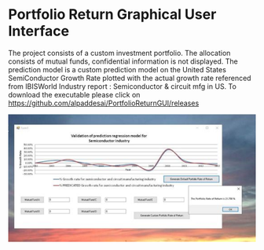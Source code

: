 # Portfolio Return Graphical User Interface

The project consists of a custom investment portfolio. The allocation consists of mutual funds, confidential information is not displayed. 
The prediction  model is a custom prediction model on the United States SemiConductor Growth Rate plotted with the actual growth rate referenced from IBISWorld Industry report : Semiconductor & circuit  mfg in US. To download the executable please click on https://github.com/alpaddesai/PortfolioReturnGUI/releases

![Image of prediction model](PortfolioReturnGraphicalUserInterfaceImage.jpg) 
